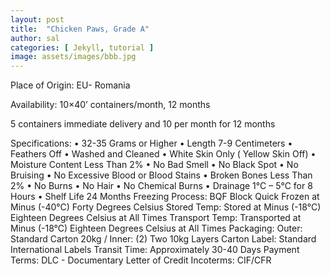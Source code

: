 ```yaml
---
layout: post
title:  "Chicken Paws, Grade A"
author: sal
categories: [ Jekyll, tutorial ]
image: assets/images/bbb.jpg
---
```

<p> Place of Origin: EU- Romania </p>
<p> Availability: 10×40’ containers/month, 12 months </p>
<p> 5 containers immediate delivery and 10 per month for 12 months </p>
Specifications:
•	32-35 Grams or Higher
•	Length 7-9 Centimeters
•	Feathers Off
•	Washed and Cleaned
•	White Skin Only ( Yellow Skin Off)
•	Moisture Content Less Than 2%
•	No Bad Smell
•	No Black Spot
•	No Bruising
•	No Excessive Blood or Blood Stains
•	Broken Bones Less Than 2%
•	No Burns
•	No Hair
•	No Chemical Burns
•	Drainage 1°C – 5°C for 8 Hours
•	Shelf Life 24 Months
Freezing Process: BQF Block Quick Frozen at Minus (-40°C) Forty Degrees Celsius
Stored Temp: Stored at Minus (-18°C) Eighteen Degrees Celsius at All Times
Transport Temp: Transported at Minus (-18°C) Eighteen Degrees Celsius at All Times
Packaging: Outer: Standard Carton 20kg / Inner: (2) Two 10kg Layers
Carton Label: Standard International Labels 
Transit Time: Approximately 30-40 Days
Payment Terms: DLC - Documentary Letter of Credit
Incoterms: CIF/CFR